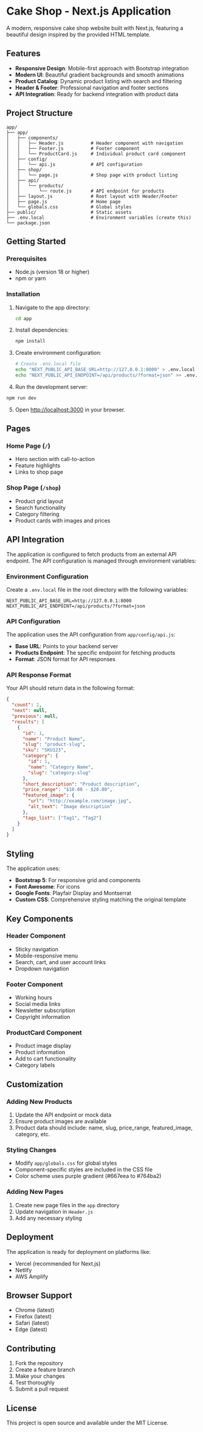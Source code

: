# Cake Shop - Next.js Application

A modern, responsive cake shop website built with Next.js, featuring a beautiful design inspired by the provided HTML template.

## Features

- **Responsive Design**: Mobile-first approach with Bootstrap integration
- **Modern UI**: Beautiful gradient backgrounds and smooth animations
- **Product Catalog**: Dynamic product listing with search and filtering
- **Header & Footer**: Professional navigation and footer sections
- **API Integration**: Ready for backend integration with product data

## Project Structure

```
app/
├── app/
│   ├── components/
│   │   ├── Header.js          # Header component with navigation
│   │   ├── Footer.js          # Footer component
│   │   └── ProductCard.js     # Individual product card component
│   ├── config/
│   │   └── api.js             # API configuration
│   ├── shop/
│   │   └── page.js            # Shop page with product listing
│   ├── api/
│   │   └── products/
│   │       └── route.js       # API endpoint for products
│   ├── layout.js              # Root layout with Header/Footer
│   ├── page.js                # Home page
│   └── globals.css            # Global styles
├── public/                    # Static assets
├── .env.local                 # Environment variables (create this)
└── package.json
```

## Getting Started

### Prerequisites

- Node.js (version 18 or higher)
- npm or yarn

### Installation

1. Navigate to the app directory:
   ```bash
   cd app
   ```

2. Install dependencies:
   ```bash
   npm install
   ```

3. Create environment configuration:
   ```bash
   # Create .env.local file
   echo "NEXT_PUBLIC_API_BASE_URL=http://127.0.0.1:8000" > .env.local
   echo "NEXT_PUBLIC_API_ENDPOINT=/api/products/?format=json" >> .env.local
   ```

4. Run the development server:
```bash
npm run dev
```

5. Open [http://localhost:3000](http://localhost:3000) in your browser.

## Pages

### Home Page (`/`)
- Hero section with call-to-action
- Feature highlights
- Links to shop page

### Shop Page (`/shop`)
- Product grid layout
- Search functionality
- Category filtering
- Product cards with images and prices

## API Integration

The application is configured to fetch products from an external API endpoint. The API configuration is managed through environment variables:

### Environment Configuration

Create a `.env.local` file in the root directory with the following variables:

```env
NEXT_PUBLIC_API_BASE_URL=http://127.0.0.1:8000
NEXT_PUBLIC_API_ENDPOINT=/api/products/?format=json
```

### API Configuration

The application uses the API configuration from `app/config/api.js`:

- **Base URL**: Points to your backend server
- **Products Endpoint**: The specific endpoint for fetching products
- **Format**: JSON format for API responses

### API Response Format

Your API should return data in the following format:

```json
{
  "count": 2,
  "next": null,
  "previous": null,
  "results": [
    {
      "id": 1,
      "name": "Product Name",
      "slug": "product-slug",
      "sku": "SKU123",
      "category": {
        "id": 1,
        "name": "Category Name",
        "slug": "category-slug"
      },
      "short_description": "Product description",
      "price_range": "$10.00 - $20.00",
      "featured_image": {
        "url": "http://example.com/image.jpg",
        "alt_text": "Image description"
      },
      "tags_list": ["Tag1", "Tag2"]
    }
  ]
}
```

## Styling

The application uses:
- **Bootstrap 5**: For responsive grid and components
- **Font Awesome**: For icons
- **Google Fonts**: Playfair Display and Montserrat
- **Custom CSS**: Comprehensive styling matching the original template

## Key Components

### Header Component
- Sticky navigation
- Mobile-responsive menu
- Search, cart, and user account links
- Dropdown navigation

### Footer Component
- Working hours
- Social media links
- Newsletter subscription
- Copyright information

### ProductCard Component
- Product image display
- Product information
- Add to cart functionality
- Category labels

## Customization

### Adding New Products
1. Update the API endpoint or mock data
2. Ensure product images are available
3. Product data should include: name, slug, price_range, featured_image, category, etc.

### Styling Changes
- Modify `app/globals.css` for global styles
- Component-specific styles are included in the CSS file
- Color scheme uses purple gradient (#667eea to #764ba2)

### Adding New Pages
1. Create new page files in the `app` directory
2. Update navigation in `Header.js`
3. Add any necessary styling

## Deployment

The application is ready for deployment on platforms like:
- Vercel (recommended for Next.js)
- Netlify
- AWS Amplify

## Browser Support

- Chrome (latest)
- Firefox (latest)
- Safari (latest)
- Edge (latest)

## Contributing

1. Fork the repository
2. Create a feature branch
3. Make your changes
4. Test thoroughly
5. Submit a pull request

## License

This project is open source and available under the MIT License.
